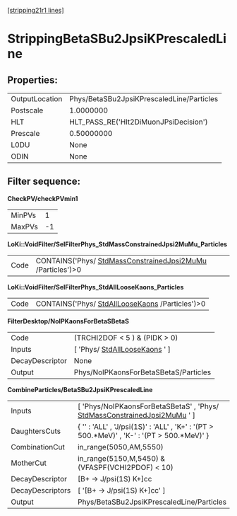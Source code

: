 [[stripping21r1 lines]](./stripping21r1-leptonic)

# StrippingBetaSBu2JpsiKPrescaledLine

## Properties:

|                |                                           |
|----------------|-------------------------------------------|
| OutputLocation | Phys/BetaSBu2JpsiKPrescaledLine/Particles |
| Postscale      | 1.0000000                                 |
| HLT            | HLT_PASS_RE('Hlt2DiMuonJPsiDecision')     |
| Prescale       | 0.50000000                                |
| L0DU           | None                                      |
| ODIN           | None                                      |

## Filter sequence:

**CheckPV/checkPVmin1**

|        |     |
|--------|-----|
| MinPVs | 1   |
| MaxPVs | -1  |

**LoKi::VoidFilter/SelFilterPhys_StdMassConstrainedJpsi2MuMu_Particles**

|      |                                                                                                            |
|------|------------------------------------------------------------------------------------------------------------|
| Code | CONTAINS('Phys/ [StdMassConstrainedJpsi2MuMu](./stripping21r1-stdmassconstrainedjpsi2mumu) /Particles')\>0 |

**LoKi::VoidFilter/SelFilterPhys_StdAllLooseKaons_Particles**

|      |                                                                                      |
|------|--------------------------------------------------------------------------------------|
| Code | CONTAINS('Phys/ [StdAllLooseKaons](./stripping21r1-stdallloosekaons) /Particles')\>0 |

**FilterDesktop/NoIPKaonsForBetaSBetaS**

|                 |                                                                     |
|-----------------|---------------------------------------------------------------------|
| Code            | (TRCHI2DOF \< 5 ) & (PIDK \> 0)                                     |
| Inputs          | [ 'Phys/ [StdAllLooseKaons](./stripping21r1-stdallloosekaons) ' ] |
| DecayDescriptor | None                                                                |
| Output          | Phys/NoIPKaonsForBetaSBetaS/Particles                               |

**CombineParticles/BetaSBu2JpsiKPrescaledLine**

|                  |                                                                                                                           |
|------------------|---------------------------------------------------------------------------------------------------------------------------|
| Inputs           | [ 'Phys/NoIPKaonsForBetaSBetaS' , 'Phys/ [StdMassConstrainedJpsi2MuMu](./stripping21r1-stdmassconstrainedjpsi2mumu) ' ] |
| DaughtersCuts    | { '' : 'ALL' , 'J/psi(1S)' : 'ALL' , 'K+' : '(PT \> 500.\*MeV)' , 'K-' : '(PT \> 500.\*MeV)' }                            |
| CombinationCut   | in_range(5050,AM,5550)                                                                                                    |
| MotherCut        | in_range(5150,M,5450) & (VFASPF(VCHI2PDOF) \< 10)                                                                         |
| DecayDescriptor  | [B+ -\> J/psi(1S) K+]cc                                                                                                 |
| DecayDescriptors | [ '[B+ -\> J/psi(1S) K+]cc' ]                                                                                         |
| Output           | Phys/BetaSBu2JpsiKPrescaledLine/Particles                                                                                 |

